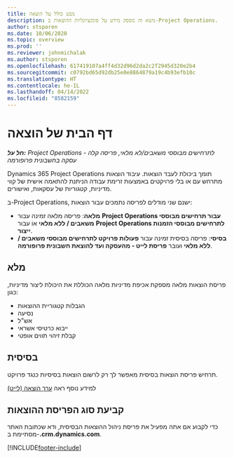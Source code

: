 ```yaml
---
title: מבט כולל על הוצאה
description: נושא זה מספק מידע על פונקציונליות ההוצאות ב-Project Operations.
author: stsporen
ms.date: 10/06/2020
ms.topic: overview
ms.prod: ''
ms.reviewer: johnmichalak
ms.author: stsporen
ms.openlocfilehash: 617419107a4ff4d32d96d2da2c2f2945d320e2b4
ms.sourcegitcommit: c0792bd65d92db25e0e8864879a19c4b93efb10c
ms.translationtype: HT
ms.contentlocale: he-IL
ms.lasthandoff: 04/14/2022
ms.locfileid: "8582159"
---
```

# <a name="expense-home-page"></a>דף הבית של הוצאה

_**חל על:** Project Operations לתרחישים מבוססי משאבים/לא מלאי, פריסה קלה - עסקה בחשבונית פרופורמה_


Dynamics 365 Project Operations תומך ביכולת לעבד הוצאות. עיבוד הוצאות מתרחש עם או בלי פרויקטים באמצעות זרימת עבודה הניתנת להתאמה אישית של קווי מדיניות, קטגוריות של עסקאות, ואישורים.

ב-Project Operations, ישנם שני מודלים לפריסה נתמכים עבור הוצאות: 

- **מלאה**: פריסה מלאה זמינה עבור **Project Operations עבור תרחישים מבוססי משאבים / ללא מלאי** אוֹ עבור **Project Operations לתרחישים מבוססי הזמנות ייצור**.
- **בסיסי**: פריסה בסיסית זמינה עבור **פעולות פרויקט לתרחישים מבוססי משאבים / ללא מלאי** ועובר **פריסת לייט - מהעסקה ועד להוצאת חשבונית פרופורמה**.

## <a name="full"></a>מלא 
פריסת הוצאות מלאה מספקת אכיפת מדיניות מלאה הכוללת את היכולת ליצור מדיניות, כגון:

  - הגבלות קטגוריית ההוצאות
  - נסיעה
  - אש"ל
  - ייבוא כרטיסי אשראי
  - קבלת זיהוי תווים אופטי

## <a name="basic"></a>בסיסית 
תרחיש פריסת הוצאות בסיסית מאפשר לך רק לרשום הוצאות בסיסיות כנגד פרויקט. 

למידע נוסף ראה [ערך הוצאה (לייט)](basic-expense.md)

## <a name="determine-your-expense-deployment"></a>קביעת סוג הפריסת ההוצאות
כדי לקבוע אם אתה מפעיל את פריסת ניהול ההוצאות הבסיסית, ודא שכתובת האתר מסתיימת ב-**.crm.dynamics.com**. 


[!INCLUDE[footer-include](../includes/footer-banner.md)]